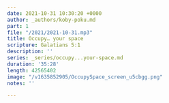 ```yaml
---
date: 2021-10-31 10:30:20 +0000
author: _authors/koby-poku.md
part: 1
file: "/2021/2021-10-31.mp3"
title: Occupy… your space
scripture: Galatians 5:1
description: ''
series: _series/occupy...your-space.md
duration: '35:28'
length: 42565402
image: "/v1635852905/OccupySpace_screen_u5cbgg.png"
notes: ''

---
```

